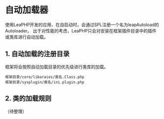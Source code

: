 # 自动加载器 #

使用LeaPHP开发的应用，在自启动时，会通过SPL注册一个名为leapAutoload的Autoloader。
出于对性能的考虑，LeaPHP只会对安装在框架插件目录中的插件或类库进行自动加载。

## 1. 自动加载的注册目录 ##

框架将会按照自动加载目录的优先级进行类库的加载。

```
框架目录/core/libaraies/类名.Class.php
框架目录/sysplugin/类名/ini.plugin.php
```

## 2. 类的加载规则 ##

（待整理）